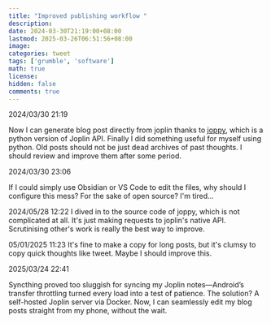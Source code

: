 ```yaml
---
title: "Improved publishing workflow "
description: 
date: 2024-03-30T21:19:00+08:00
lastmod: 2025-03-26T06:51:56+08:00
image: 
categories: tweet
tags: ['grumble', 'software']
math: true
license: 
hidden: false
comments: true
---
```


2024/03/30 21:19

Now I can generate blog post directly from joplin thanks to [joppy](https://github.com/marph91/joppy), which is a python version of Joplin API. Finally I did something useful for myself using python. Old posts should not be just dead archives of past thoughts. I should review and improve them after some period.

2024/03/30 23:06

If I could simply use Obsidian or VS Code to edit the files, why should I configure this mess? For the sake of open source? I'm tired...

2024/05/28 12:22
I dived in to the source code of joppy, which is not complicated at all. It's just making requests to joplin's native API. Scrutinising other's work is really the best way to improve.

05/01/2025 11:23
It's fine to make a copy for long posts, but it's clumsy to copy quick thoughts like tweet. Maybe I should improve this.

2025/03/24 22:41

Syncthing proved too sluggish for syncing my Joplin notes—Android’s transfer throttling turned every load into a test of patience. The solution? A self-hosted Joplin server via Docker. Now, I can seamlessly edit my blog posts straight from my phone, without the wait.  



